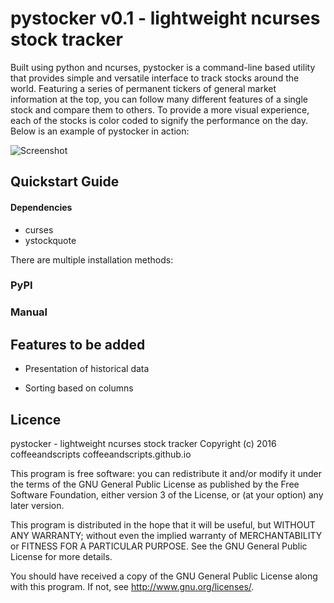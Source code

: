 # **pystocker v0.1** - lightweight ncurses stock tracker

Built using python and ncurses, pystocker is a command-line based utility that provides simple and versatile interface to track stocks around the world.
Featuring a series of permanent tickers of general market information at the top, you can follow many different features of a single stock and compare them to others. To provide a more visual experience, each of the stocks is color coded to signify the performance on the day.
Below is an example of pystocker in action:

![Screenshot](https://raw.githubusercontent.com/coffeeandscripts/pystocker/master/example.png "pystocker screenshot")

## Quickstart Guide

#### Dependencies

 - curses
 - ystockquote

There are multiple installation methods:

### PyPI

### Manual


## Features to be added

* Presentation of historical data

* Sorting based on columns

## Licence

pystocker - lightweight ncurses stock tracker
Copyright (c) 2016 coffeeandscripts
coffeeandscripts.github.io

This program is free software: you can redistribute it and/or modify it under the terms of the GNU General Public License as published by the Free Software Foundation, either version 3 of the License, or (at your option) any later version.

This program is distributed in the hope that it will be useful, but WITHOUT ANY WARRANTY; without even the implied warranty of MERCHANTABILITY or FITNESS FOR A PARTICULAR PURPOSE.  See the GNU General Public License for more details.

You should have received a copy of the GNU General Public License along with this program.  If not, see <http://www.gnu.org/licenses/>.
